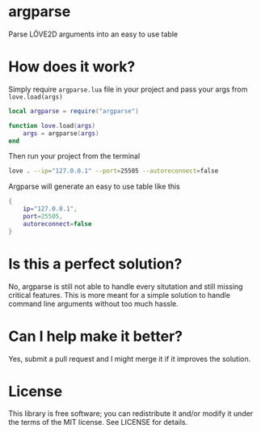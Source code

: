# argparse
Parse LÖVE2D arguments into an easy to use table

# How does it work?
Simply require ``argparse.lua`` file in your project and pass your args from ``love.load(args)``

```lua
local argparse = require("argparse")

function love.load(args)
    args = argparse(args)
end
```

Then run your project from the terminal
```bash
love . --ip="127.0.0.1" --port=25505 --autoreconnect=false
```

Argparse will generate an easy to use table like this
```lua
{
    ip="127.0.0.1",
    port=25505,
    autoreconnect=false
}
```

# Is this a perfect solution?
No, argparse is still not able to handle every situtation and still missing critical features. This is more meant for a simple solution to handle command line arguments without too much hassle.

# Can I help make it better?
Yes, submit a pull request and I might merge it if it improves the solution.

# License
This library is free software; you can redistribute it and/or modify it under the terms of the MIT license. See LICENSE for details.
